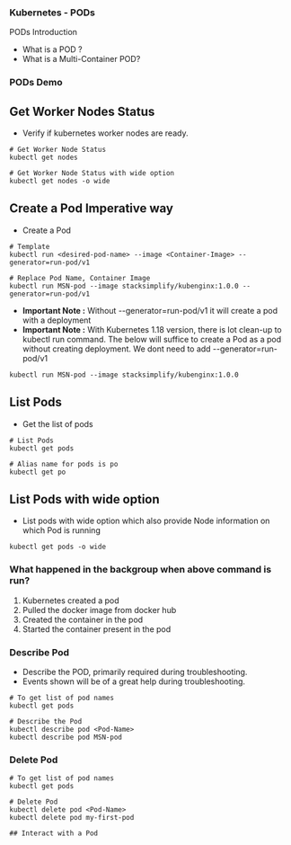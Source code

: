 ### Kubernetes - PODs
PODs Introduction
- What is a POD ?
- What is a Multi-Container POD?

### PODs Demo

## Get Worker Nodes Status
- Verify if kubernetes worker nodes are ready.
```t
# Get Worker Node Status
kubectl get nodes

# Get Worker Node Status with wide option
kubectl get nodes -o wide
```

## Create a Pod Imperative way

- Create a Pod

```t
# Template
kubectl run <desired-pod-name> --image <Container-Image> --generator=run-pod/v1

# Replace Pod Name, Container Image
kubectl run MSN-pod --image stacksimplify/kubenginx:1.0.0 --generator=run-pod/v1

```
- **Important Note :** Without --generator=run-pod/v1 it will create a pod with a deployment
- **Important Note :** With Kubernetes 1.18 version, there is lot clean-up to kubectl run command. The below will suffice to create a Pod as a pod without creating deployment. We dont need to add --generator=run-pod/v1

```
kubectl run MSN-pod --image stacksimplify/kubenginx:1.0.0
```

## List Pods
* Get the list of pods
```t
# List Pods
kubectl get pods

# Alias name for pods is po
kubectl get po
```
## List Pods with wide option
- List pods with wide option which also provide Node information on which Pod is running
```
kubectl get pods -o wide
```
### What happened in the backgroup when above command is run?
1. Kubernetes created a pod
2. Pulled the docker image from docker hub
3. Created the container in the pod
4. Started the container present in the pod

### Describe Pod
- Describe the POD, primarily required during troubleshooting. 
- Events shown will be of a great help during troubleshooting. 
```t
# To get list of pod names
kubectl get pods

# Describe the Pod
kubectl describe pod <Pod-Name>
kubectl describe pod MSN-pod 
```

### Delete Pod
```
# To get list of pod names
kubectl get pods

# Delete Pod
kubectl delete pod <Pod-Name>
kubectl delete pod my-first-pod

## Interact with a Pod